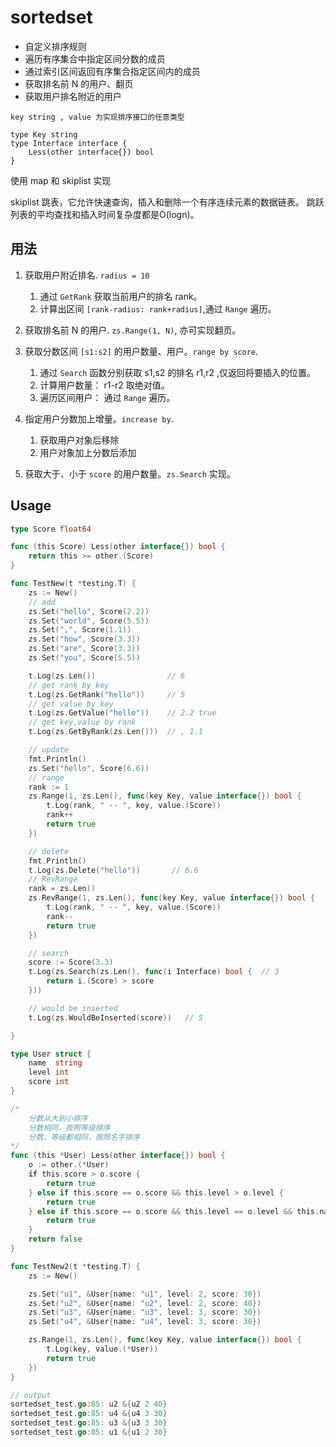 # sortedset

- 自定义排序规则
- 遍历有序集合中指定区间分数的成员
- 通过索引区间返回有序集合指定区间内的成员
- 获取排名前 N 的用户、翻页
- 获取用户排名附近的用户


```
key string , value 为实现排序接口的任意类型

type Key string
type Interface interface {
	Less(other interface{}) bool
}
```

使用 map 和 skiplist 实现

skiplist 跳表，它允许快速查询，插入和删除一个有序连续元素的数据链表。
跳跃列表的平均查找和插入时间复杂度都是O(logn)。

## 用法

1. 获取用户附近排名. `radius = 10`
    1) 通过 `GetRank` 获取当前用户的排名 rank。
    2) 计算出区间 `[rank-radius: rank+radius]`,通过 `Range` 遍历。
    
2. 获取排名前 N 的用户. `zs.Range(1, N)`, 亦可实现翻页。

3. 获取分数区间 `[s1:s2]` 的用户数量、用户。`range by score`.
    1) 通过 `Search` 函数分别获取 s1,s2 的排名 r1,r2 ,仅返回将要插入的位置。
    2) 计算用户数量： r1-r2 取绝对值。
    3) 遍历区间用户： 通过 `Range` 遍历。
   
4. 指定用户分数加上增量。`increase by`.
    1) 获取用户对象后移除
    2) 用户对象加上分数后添加

5. 获取大于、小于 `score` 的用户数量。`zs.Search` 实现。


## Usage

```go
type Score float64

func (this Score) Less(other interface{}) bool {
	return this >= other.(Score)
}

func TestNew(t *testing.T) {
	zs := New()
	// add
	zs.Set("hello", Score(2.2))
	zs.Set("world", Score(5.5))
	zs.Set(",", Score(1.1))
	zs.Set("how", Score(3.3))
	zs.Set("are", Score(3.3))
	zs.Set("you", Score(5.5))

	t.Log(zs.Len())                // 6
	// get rank by key
	t.Log(zs.GetRank("hello"))     // 5
	// get value by key 
	t.Log(zs.GetValue("hello"))    // 2.2 true  
	// get key,value by rank
	t.Log(zs.GetByRank(zs.Len()))  // , 1.1

	// update
	fmt.Println()
	zs.Set("hello", Score(6.6))
	// range
	rank := 1
	zs.Range(1, zs.Len(), func(key Key, value interface{}) bool {
		t.Log(rank, " -- ", key, value.(Score))
		rank++
        return true
	})

	// delete
	fmt.Println()
	t.Log(zs.Delete("hello"))       // 6.6
	// RevRange
	rank = zs.Len()
	zs.RevRange(1, zs.Len(), func(key Key, value interface{}) bool {
		t.Log(rank, " -- ", key, value.(Score))
		rank--  
        return true
	})

	// search
	score := Score(3.3)
	t.Log(zs.Search(zs.Len(), func(i Interface) bool {  // 3
		return i.(Score) > score
	}))

	// would be inserted
	t.Log(zs.WouldBeInserted(score))   // 5

}
```
```go
type User struct {
	name  string
	level int
	score int
}

/*
	分数从大到小排序
	分数相同，按照等级排序
	分数、等级都相同，按照名字排序
*/
func (this *User) Less(other interface{}) bool {
	o := other.(*User)
	if this.score > o.score {
		return true
	} else if this.score == o.score && this.level > o.level {
		return true
	} else if this.score == o.score && this.level == o.level && this.name > o.name {
		return true
	}
	return false
}

func TestNew2(t *testing.T) {
	zs := New()

	zs.Set("u1", &User{name: "u1", level: 2, score: 30})
	zs.Set("u2", &User{name: "u2", level: 2, score: 40})
	zs.Set("u3", &User{name: "u3", level: 3, score: 30})
	zs.Set("u4", &User{name: "u4", level: 3, score: 30})

	zs.Range(1, zs.Len(), func(key Key, value interface{}) bool {
		t.Log(key, value.(*User))
		return true
	})
}

// output
sortedset_test.go:85: u2 &{u2 2 40}
sortedset_test.go:85: u4 &{u4 3 30}
sortedset_test.go:85: u3 &{u3 3 30}
sortedset_test.go:85: u1 &{u1 2 30}
```

